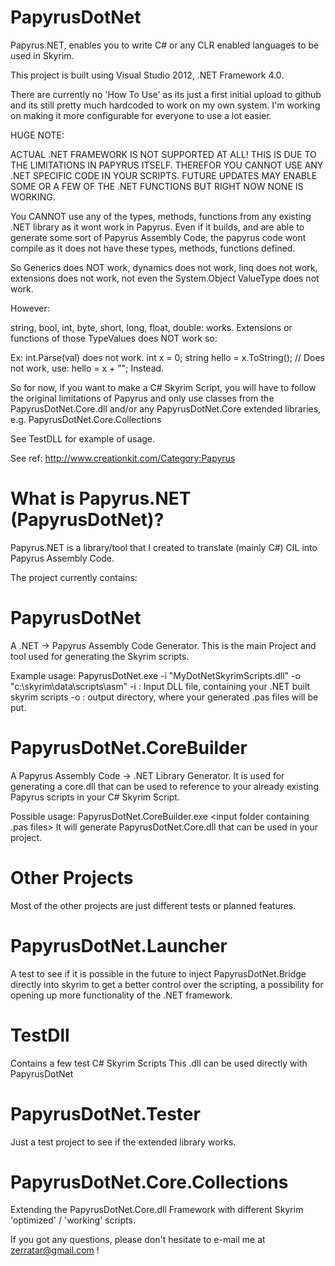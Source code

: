 PapyrusDotNet
=============

Papyrus.NET, enables you to write C# or any CLR enabled languages to be used in Skyrim.



This project is built using Visual Studio 2012, .NET Framework 4.0.

There are currently no 'How To Use' as its just a first initial upload to github and its still pretty much
hardcoded to work on my own system. I'm working on making it more configurable for everyone to use a lot easier.


HUGE NOTE:

ACTUAL .NET FRAMEWORK IS NOT SUPPORTED AT ALL! THIS IS DUE TO THE LIMITATIONS IN PAPYRUS ITSELF. THEREFOR
YOU CANNOT USE ANY .NET SPECIFIC CODE IN YOUR SCRIPTS. FUTURE UPDATES MAY ENABLE SOME OR A FEW OF THE .NET FUNCTIONS
BUT RIGHT NOW NONE IS WORKING.

You CANNOT use any of the types, methods, functions from any existing .NET library as it wont work in Papyrus.
Even if it builds, and are able to generate some sort of Papyrus Assembly Code, the papyrus code wont compile
as it does not have these types, methods, functions defined.

So Generics does NOT work, dynamics does not work, linq does not work, extensions does not work, not even the System.Object
ValueType does not work. 

However:

string, bool, int, byte, short, long, float, double: works.
Extensions or functions of those TypeValues does NOT work so:

Ex: int.Parse(val) does not work.
int x = 0; 
string hello = x.ToString(); // Does not work, use: hello =  x + ""; Instead.


So for now, if you want to make a C# Skyrim Script, you will have to follow the original limitations of Papyrus
and only use classes from the PapyrusDotNet.Core.dll and/or any PapyrusDotNet.Core extended libraries, e.g. 
PapyrusDotNet.Core.Collections

See TestDLL for example of usage.


See ref:
http://www.creationkit.com/Category:Papyrus


What is Papyrus.NET (PapyrusDotNet)?
====================================

Papyrus.NET is a library/tool that I created to translate (mainly C#) CIL into Papyrus Assembly Code.

The project currently contains:

PapyrusDotNet
=============

A .NET -> Papyrus Assembly Code Generator.
This is the main Project and tool used for generating the Skyrim scripts.

Example usage: PapyrusDotNet.exe  -i "MyDotNetSkyrimScripts.dll" -o "c:\skyrim\data\scripts\asm\"
  -i : Input DLL file, containing your .NET built skyrim scripts
  -o : output directory, where your generated .pas files will be put.



PapyrusDotNet.CoreBuilder
=========================

A Papyrus Assembly Code -> .NET Library Generator.
It is used for generating a core.dll that can be used
to reference to your already existing Papyrus scripts in your C# Skyrim Script.

Possible usage: PapyrusDotNet.CoreBuilder.exe <input folder containing .pas files>
It will generate PapyrusDotNet.Core.dll that can be used in your project.



Other Projects
==============

Most of the other projects are just different tests or planned features.

PapyrusDotNet.Launcher
======================

A test to see if it is possible in the future to inject PapyrusDotNet.Bridge
directly into skyrim to get a better control over the scripting, a possibility for opening up more functionality
of the .NET framework.


TestDll
=======

Contains a few test C# Skyrim Scripts
This .dll can be used directly with PapyrusDotNet

PapyrusDotNet.Tester
====================

Just a test project to see if the extended library works.


PapyrusDotNet.Core.Collections
==============================

Extending the PapyrusDotNet.Core.dll Framework with different Skyrim 'optimized' / 'working' scripts.







If you got any questions, please don't hesitate to e-mail me at zerratar@gmail.com !
